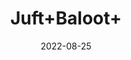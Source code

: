 ---
title: 'Juft+Baloot+'
date: '2022-08-25' 
metatag: '' 
inventory: '0' 
draft: false 
# meta description 
shortDescripton: ''
description: 'Dry+Fruit'
longdescription: ''
featured: True
# product Price
price: '40.0'
# Product Short Description
shortDescription: ''
productID: '53FFEE8D-5924-ED11-9968-005056B3A416'
type: 'products'
category: 'Dry+Fruit' 
thumnailproduct: 'https://aminsaddiquidawakhana.eralive.net/images/products/53FFEE8D-5924-ED11-9968-005056B3A4161.png' 
images:
  - image: 'images/products/53FFEE8D-5924-ED11-9968-005056B3A4161.png'  
Variants:
---